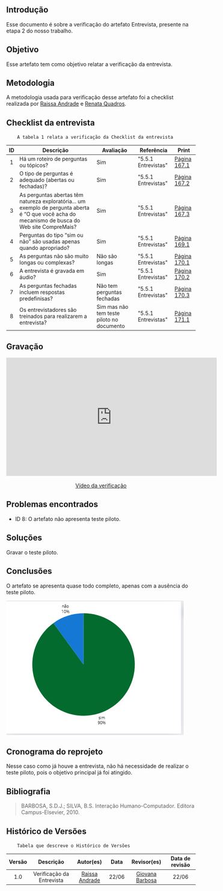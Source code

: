 ## Introdução 
Esse documento é sobre a verificação do artefato Entrevista, presente na etapa 2 do nosso trabalho.

## Objetivo 
Esse artefato tem como objetivo relatar a verificação da entrevista.

## Metodologia 
A metodologia usada para verificação desse artefato foi a checklist realizada por [Raissa Andrade](https://github.com/RaissaAndradeS) e [Renata Quadros](https://github.com/Renatinha28).

## Checklist da entrevista 

        A tabela 1 relata a verificação da Checklist da entrevista 
| ID | Descrição | Avaliação | Referência | Print |
| :----: | --------- | ---------- | ----------- | ------- |
| 1 | Há um roteiro de perguntas ou tópicos? |Sim | "5.5.1 Entrevistas" | [Página 167.1](../../../assets/verificacao/verificação%20nosso%20grupo/etapa2/Pagina167.1.png) |
| 2 | O tipo de perguntas é adequado (abertas ou fechadas)? | Sim | "5.5.1 Entrevistas" | [Página 167.2](../../../assets/verificacao/verificação%20nosso%20grupo/etapa2/Pagina167.2.png) |
| 3 | As perguntas abertas têm natureza exploratória... um exemplo de pergunta aberta é “O que você acha do mecanismo de busca do Web site CompreMais? | Sim| "5.5.1 Entrevistas" | [Página 167.3](../../../assets/verificacao/verificação%20nosso%20grupo/etapa2/Pagina167.3.png) |
| 4 | Perguntas do tipo “sim ou não” são usadas apenas quando apropriado? |Sim | "5.5.1 Entrevistas" | [Página 169.1](../../../assets/verificacao/verificação%20nosso%20grupo/etapa2/Pagina169.1.png) |
| 5 | As perguntas não são muito longas ou complexas? | Não são longas | "5.5.1 Entrevistas" | [Página 170.1](../../../assets/verificacao/verificação%20nosso%20grupo/etapa2/Pagina170.1.png) |
| 6 | A entrevista é gravada em áudio? | Sim | "5.5.1 Entrevistas" | [Página 170.2](../../../assets/verificacao/verificação%20nosso%20grupo/etapa2/170.2.png) |
| 7 | As perguntas fechadas incluem respostas predefinisas?| Não tem perguntas fechadas| "5.5.1 Entrevistas" | [Página 170.3](../../../assets/verificacao/verificação%20nosso%20grupo/etapa2/Pagina170.3.png) |
| 8 | Os entrevistadores são treinados para realizarem a entrevista? | Sim mas não tem teste piloto no documento| "5.5.1 Entrevistas" | [Página 171.1](../../../assets/verificacao/verificação%20nosso%20grupo/etapa2/Pagina171.1.png) |

## Gravação 

<p style="text-align: center">
    <iframe width="560" height="315" src="https://www.youtube.com/embed/4ds7kePDTng" title="YouTube video player" frameborder="0" allow="accelerometer; autoplay; clipboard-write; encrypted-media; gyroscope; picture-in-picture; web-share" referrerpolicy="strict-origin-when-cross-origin" allowfullscreen></iframe>
</p>
<p style="text-align: center">
    <a href="https://www.youtube.com/watch?v=4ds7kePDTng" target="_blank">Vídeo da verificação</a>
</p>

## Problemas encontrados

- ID 8: O artefato não apresenta teste piloto.

## Soluções 

Gravar o teste piloto.

## Conclusões 

O artefato se apresenta quase todo completo, apenas com a ausência do teste piloto.

![Gráfico da Entrevista](../../../assets/verificacao/verificação%20nosso%20grupo/etapa2/aspectoetico.png)


## Cronograma do reprojeto 

Nesse caso como já houve a entrevista, não há necessidade de realizar o teste piloto, pois o objetivo principal já foi atingido.

## Bibliografia 

> BARBOSA, S.D.J.; SILVA, B.S. Interação Humano-Computador. Editora Campus-Elsevier, 2010.

## Histórico de Versões

        Tabela que descreve o Histórico de Versões
|     Versão       |     Descrição      |      Autor(es)      | Data           |  Revisor(es)          |Data de revisão|
| :----------------------------------------------------------: | :-------------------------------: | :-------------------------------------------------: | :-------------------------------: |  :-------------------------------: | :-------------------------------: |
| 1.0 |  Verificação da Entrevista | [Raissa Andrade](https://github.com/RaissaAndradeS)   | 22/06 |  [Giovana Barbosa](https://github.com/gio221) | 22/06 
